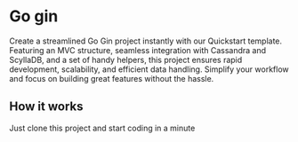 # Go gin

Create a streamlined Go Gin project instantly with our Quickstart template. Featuring an MVC structure, seamless integration with Cassandra and ScyllaDB, and a set of handy helpers, this project ensures rapid development, scalability, and efficient data handling. Simplify your workflow and focus on building great features without the hassle.

## How it works
Just clone this project and start coding in a minute